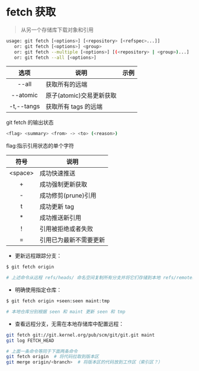 
# fetch 获取

> 从另一个存储库下载对象和引用
>

```bash
usage: git fetch [<options>] [<repository> [<refspec>...]]
   or: git fetch [<options>] <group>
   or: git fetch --multiple [<options>] [(<repository> | <group>)...]     
   or: git fetch --all [<options>]
```

| 选项 | 说明 | 示例 |
| :---: | --- | --- |
| --all | 获取所有的远端 |  |
| --atomic | 原子(atomic)交易更新获取 |  |
| -t,--tangs | 获取所有 tags 的远端 |  |

git fetch 的输出状态

```bash
<flag> <summary> <from> -> <to> (<reason>)
```

flag:指示引用状态的单个字符

| 符号 | 说明 |
| :---: | --- |
| \<space\> | 成功快速推送 |
| + | 成功强制更新获取 |
| - | 成功修剪(prune)引用 |
| t | 成功更新 tag |
| * | 成功推送新引用 |
| ！ | 引用被拒绝或者失败 |
| = | 引用已为最新不需要更新 |

* 更新远程跟踪分支：

```bash
$ git fetch origin

# 上述命令从远程 refs/heads/ 命名空间复制所有分支并将它们存储到本地 refs/remotes/origin/ 命名空间，除非 branch.<name>.fetch 选项用于指定非默认 refspec。
```

* 明确使用指定仓库：

```bash
$ git fetch origin +seen:seen maint:tmp

# 本地仓库分别根据 seen 和 maint 更新 seen 和 tmp
```

* 查看远程分支，无需在本地存储库中配置远程：

```bash
git fetch git://git.kernel.org/pub/scm/git/git.git maint
git log FETCH_HEAD
```

```bash
# 上面一条命令等同于下面两条命令   
git fetch origin  # 将代码拉取到版本区
git merge origin/<branch>  # 将版本区的代码放到工作区（索引区？）
```
